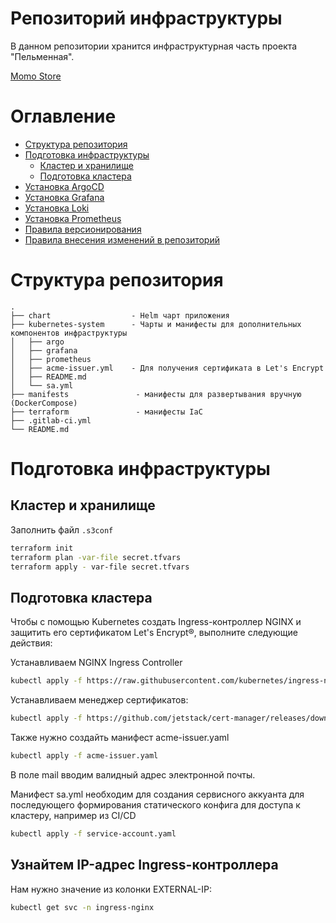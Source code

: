 # Репозиторий инфраструктуры <!-- omit in toc -->

В данном репозитории хранится инфраструктурная часть проекта "Пельменная".

[Momo Store](https://gitlab.praktikum-services.ru/std-018-014/momo-store)

# Оглавление <!-- omit in toc -->

- [Cтруктура репозитория](#cтруктура-репозитория)
- [Подготовка инфраструктуры](#подготовка-инфраструктуры)
  - [Кластер и хранилище](#кластер-и-хранилище)
  - [Подготовка кластера](#подготовка-кластера)
- [Установка ArgoCD](#установка-argocd)
- [Установка Grafana](#установка-grafana)
- [Установка Loki](#установка-loki)
- [Установка Prometheus](#установка-prometheus)
- [Правила версионирования](#правила-версионирования)
- [Правила внесения изменений в репозиторий](#правила-внесения-изменений-в-репозиторий)


# Cтруктура репозитория

```
.
├── chart                  - Helm чарт приложения
├── kubernetes-system      - Чарты и манифесты для дополнительных компонентов инфраструктуры
│   ├── argo
│   ├── grafana
│   ├── prometheus
│   ├── acme-issuer.yml    - Для получения сертификата в Let's Encrypt
│   ├── README.md
│   └── sa.yml
├── manifests               - манифесты для развертывания вручную (DockerCompose)
├── terraform               - манифесты IaC
├── .gitlab-ci.yml
└── README.md
```

# Подготовка инфраструктуры

## Кластер и хранилище

Заполнить файл `.s3conf`

```bash
terraform init
terraform plan -var-file secret.tfvars
terraform apply - var-file secret.tfvars
```

## Подготовка кластера

Чтобы с помощью Kubernetes создать Ingress-контроллер NGINX и защитить его сертификатом Let's Encrypt®, выполните следующие действия:

 Устанавливаем NGINX Ingress Controller

```bash
kubectl apply -f https://raw.githubusercontent.com/kubernetes/ingress-nginx/controller-v1.5.1/deploy/static/provider/cloud/deploy.yaml
```

Устанавливаем менеджер сертификатов:

```bash
kubectl apply -f https://github.com/jetstack/cert-manager/releases/download/v1.6.1/cert-manager.yaml
```

Также нужно создайть манифест acme-issuer.yaml

```bash
kubectl apply -f acme-issuer.yaml
```
В поле mail вводим валидный адрес электронной почты. 

Манифест sa.yml необходим для создания сервисного аккуанта для последующего формирования статического конфига для доступа к кластеру, например из CI/CD

```bash
kubectl apply -f service-account.yaml
```

## Узнайтем IP-адрес Ingress-контроллера

Нам нужно значение из колонки EXTERNAL-IP:

```bash
kubectl get svc -n ingress-nginx
```
